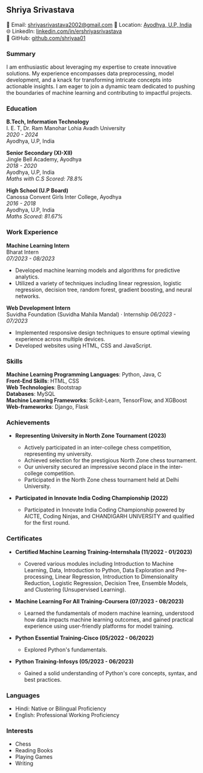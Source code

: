 ## Shriya Srivastava

📧 Email: shriyasrivastava2002@gmail.com 
📍 Location: [Ayodhya, U.P, India ](https://g.co/kgs/ezkQGy)   
🌐 LinkedIn: [linkedin.com/in/ershriyasrivastava](linkedin.com/in/ershriyasrivastava)  
🔗 GitHub: [github.com/shriyaa01](github.com/shriyaa01)

### Summary

I am enthusiastic about leveraging my expertise to create innovative solutions. My experience encompasses data preprocessing, model development, and a knack for transforming intricate concepts into actionable insights. I am eager to join a dynamic team dedicated to pushing the boundaries of machine learning and contributing to impactful projects.

### Education

**B.Tech, Information Technology**  
I. E. T, Dr. Ram Manohar Lohia Avadh University  
*2020 - 2024*  
Ayodhya, U.P, India

**Senior Secondary (XI-XII)**  
Jingle Bell Academy, Ayodhya  
*2018 - 2020*  
Ayodhya, U.P, India  
*Maths with C.S Scored: 78.8%*

**High School (U.P Board)**  
Canossa Convent Girls Inter College, Ayodhya  
*2016 - 2018*  
Ayodhya, U.P, India  
*Maths Scored: 81.67%*

### Work Experience

**Machine Learning Intern**  
Bharat Intern  
*07/2023 - 08/2023*

- Developed machine learning models and algorithms for predictive analytics.
- Utilized a variety of techniques including linear regression, logistic regression, decision tree, random forest, gradient boosting, and neural networks.

  
**Web Development Intern**  
Suvidha Foundation (Suvidha Mahila Mandal) · Internship
*06/2023 - 07/2023*

- Implemented responsive design techniques to ensure optimal viewing experience across multiple devices.
- Developed websites using HTML, CSS and JavaScript.

### Skills

**Machine Learning Programming Languages**: Python, Java, C  
**Front-End Skills**: HTML, CSS  
**Web Technologies**: Bootstrap  
**Databases**: MySQL  
**Machine Learning Frameworks**: Scikit-Learn, TensorFlow, and XGBoost  
**Web-frameworks**: Django, Flask

### Achievements

- **Representing University in North Zone Tournament (2023)**
  - Actively participated in an inter-college chess competition, representing my university.
  - Achieved selection for the prestigious North Zone chess tournament.
  - Our university secured an impressive second place in the inter-college competition.
  - Participated in the North Zone chess tournament held at Delhi University.

- **Participated in Innovate India Coding Championship (2022)**
  - Participated in Innovate India Coding Championship powered by AICTE, Coding Ninjas, and CHANDIGARH UNIVERSITY and qualified for the first round.

### Certificates

- **Certified Machine Learning Training-Internshala (11/2022 - 01/2023)**
  - Covered various modules including Introduction to Machine Learning, Data, Introduction to Python, Data Exploration and Pre-processing, Linear Regression, Introduction to Dimensionality Reduction, Logistic Regression, Decision Tree, Ensemble Models, and Clustering (Unsupervised Learning).

- **Machine Learning For All Training-Coursera (07/2023 - 08/2023)**
  - Learned the fundamentals of modern machine learning, understood how data impacts machine learning outcomes, and gained practical experience using user-friendly platforms for model training.

- **Python Essential Training-Cisco (05/2022 - 06/2022)**
  - Explored Python's fundamentals.

- **Python Training-Infosys (05/2023 - 06/2023)**
  - Gained a solid understanding of Python's core concepts, syntax, and best practices.

### Languages

- Hindi: Native or Bilingual Proficiency
- English: Professional Working Proficiency

### Interests

- Chess
- Reading Books
- Playing Games
- Writing

